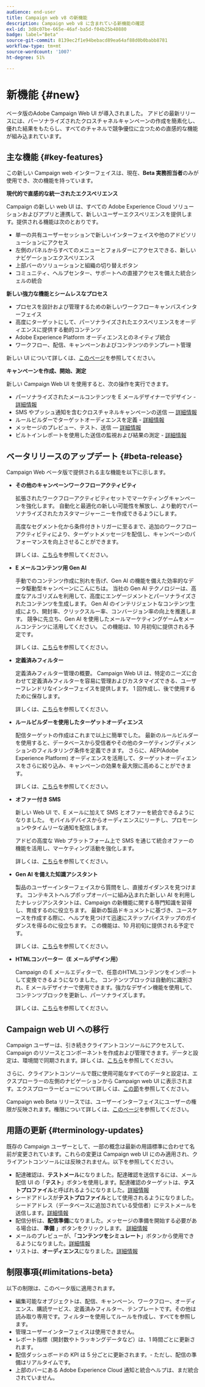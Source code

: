 ```yaml
---
audience: end-user
title: Campaign web v8 の新機能
description: Campaign web v8 に含まれている新機能の確認
exl-id: 3d8c07be-665e-46af-ba5d-f04b25b40880
badge: label="Beta"
source-git-commit: 8139ec2f1e94bebacd89ea64af88d0b0babb8781
workflow-type: tm+mt
source-wordcount: '1007'
ht-degree: 51%

---
```



# 新機能 {#new}

ベータ版のAdobe Campaign Web UI が導入されました。 アドビの最新リリースには、パーソナライズされたクロスチャネルキャンペーンの作成を簡素化し、優れた結果をもたらし、すべてのチャネルで競争優位に立つための直感的な機能が組み込まれています。

## 主な機能 {#key-features}

この新しい Campaign web インターフェイスは、現在、**Beta 実務担当者**&#x200B;のみが使用でき、次の機能を持っています。

**現代的で直感的な統一されたエクスペリエンス**

Campaign の新しい web UI は、すべての Adobe Experience Cloud ソリューションおよびアプリと連携して、新しいユーザーエクスペリエンスを提供します。提供される機能は次のとおりです。

* 単一の共有ユーザーセッションで新しいインターフェイスや他のアドビソリューションにアクセス
* 左側のパネルからすべてのメニューとフォルダーにアクセスできる、新しいナビゲーションエクスペリエンス
* 上部バーのソリューションと組織の切り替えボタン
* コミュニティ、ヘルプセンター、サポートへの直接アクセスを備えた統合シェルの統合

**新しい強力な機能とシームレスなプロセス**

* プロセスを設計および管理するための新しいワークフローキャンバスインターフェイス
* 高度にターゲットにして、パーソナライズされたエクスペリエンスをオーディエンスに提供する動的コンテンツ
* Adobe Experience Platform オーディエンスとのネイティブ統合
* ワークフロー、配信、キャンペーンおよびコンテンツのテンプレート管理

新しい UI について詳しくは、[このページ](../get-started/user-interface.md)を参照してください。

**キャンペーンを作成、開始、測定**

新しい Campaign Web UI を使用すると、次の操作を実行できます。

* パーソナライズされたメールコンテンツを E メールデザイナーでデザイン - [詳細情報](../content/edit-content.md)
* SMS やプッシュ通知を含むクロスチャネルキャンペーンの送信 — [詳細情報](../workflows/activities/channels.md)
* ルールビルダーでターゲットオーディエンスを定義 - [詳細情報](../audience/about-recipients.md)
* メッセージのプレビュー、テスト、送信 — [詳細情報](../monitor/prepare-send.md)
* ビルトインレポートを使用した送信の監視および結果の測定 - [詳細情報](../reporting/delivery-reports.md)


## ベータリリースのアップデート {#beta-release}

Campaign Web ベータ版で提供される主な機能を以下に示します。

* **その他のキャンペーンワークフローアクティビティ**

  拡張されたワークフローアクティビティセットでマーケティングキャンペーンを強化します。 自動化と最適化の新しい可能性を解放し、より動的でパーソナライズされたカスタマージャーニーを作成できるようにします。

  高度なセグメント化から条件付きトリガーに至るまで、追加のワークフローアクティビティにより、ターゲットメッセージを配信し、キャンペーンのパフォーマンスを向上させることができます。

  詳しくは、[こちら](../workflows/gs-workflows.md)を参照してください。

* **E メールコンテンツ用 Gen AI**

  手動でのコンテンツ作成に別れを告げ、Gen AI の機能を備えた効率的なデータ駆動型キャンペーンにこんにちは。  当社の Gen AI テクノロジーは、高度なアルゴリズムを利用して、高度にエンゲージメントとパーソナライズされたコンテンツを生成します。 Gen AI のインテリジェントなコンテンツ生成により、開封率、クリックスルー率、コンバージョン率の向上を推進します。 競争に先立ち、Gen AI を使用したメールマーケティングゲームをメールコンテンツに活用してください。 この機能は、10 月初旬に提供される予定です。

  詳しくは、[こちら](../content/generative-gs.md)を参照してください。

* **定義済みフィルター**

  定義済みフィルター管理の概要。 Campaign Web UI は、特定のニーズに合わせて定義済みフィルターを容易に管理およびカスタマイズできる、ユーザーフレンドリなインターフェイスを提供します。 1 回作成し、後で使用するために保存します。

  詳しくは、[こちら](../get-started/predefined-filters.md)を参照してください。

* **ルールビルダーを使用したターゲットオーディエンス**

  配信ターゲットの作成はこれまで以上に簡単でした。 最新のルールビルダーを使用すると、データベースから受信者やその他のターゲティングディメンションのフィルタリング条件を定義できます。 さらに、AEP(Adobe Experience Platform) オーディエンスを活用して、ターゲットオーディエンスをさらに絞り込み、キャンペーンの効果を最大限に高めることができます。

  詳しくは、[こちら](../audience/segment-builder.md)を参照してください。

* **オファー付き SMS**

  新しい Web UI で、E メールに加えて SMS とオファーを統合できるようになりました。 モバイルデバイスからオーディエンスにリーチし、プロモーションやタイムリーな通知を配信します。

  アドビの高度な Web プラットフォーム上で SMS を通じて統合オファーの機能を活用し、マーケティング活動を強化します。

  詳しくは、[こちら](../content/offers.md)を参照してください。

<!--
* Adobe Experience Manager (AEM) Integration
    
    With our AEM integration extended to web UI, you can easily manage assets and synchronize full HTML templates, empowering you to create captivating digital experiences without any hassle. 
    
    Elevate and streamline your content management capabilities on the web UI with this integration to boost productivity.
-->

* **Gen AI を備えた知識アシスタント**

  製品のユーザーインターフェイスから質問をし、直接ガイダンスを見つけます。 コンテキストヘルプポップオーバーに組み込まれた新しい AI を利用したナレッジアシスタントは、Campaign の新機能に関する専門知識を習得し、育成するのに役立ちます。 最新の製品ドキュメントに基づき、ユースケースを作成する際に、ヘルプを見つけて迅速にステップバイステップのガイダンスを得るのに役立ちます。 この機能は、10 月初旬に提供される予定です。

  詳しくは、[こちら](../get-started/using-ai.md)を参照してください。

* **HTMLコンバーター（E メールデザイン用）**

  Campaign の E メールエディターで、任意のHTMLコンテンツをインポートして変換できるようになりました。 コンテンツブロックは自動的に識別され、E メールデザイナーで使用できます。強力なデザイン機能を使用して、コンテンツブロックを更新し、パーソナライズします。

  詳しくは、[こちら](../content/existing-content.md)を参照してください。


## Campaign web UI への移行

Campaign ユーザーは、引き続きクライアントコンソールにアクセスして、Campaign のリソースとコンポーネントを作成および管理できます。データと設定は、環境間で同期されます。詳しくは、[こちら](../get-started/get-started.md#about-campaign-client-consoleac-client)を参照してください。

さらに、クライアントコンソールで既に使用可能なすべてのデータと設定は、エクスプローラーの左側のナビゲーションから Campaign web UI に表示されます。エクスプローラービューについて詳しくは、[この節](../get-started/user-interface.md#explorer-user-interface-explorer)を参照してください。

Campaign web Beta リリースでは、ユーザーインターフェイスにユーザーの権限が反映されます。権限について詳しくは、[このページ](../get-started/permissions.md)を参照してください。

## 用語の更新 {#terminology-updates}

既存の Campaign ユーザーとして、一部の概念は最新の用語標準に合わせて名前が変更されています。これらの変更は Campaign web UI にのみ適用され、クライアントコンソールには反映されません。以下を参照してください。

* 配達確認は、**テストメール**&#x200B;になりました。配達確認を送信するには、メール配信 UI の「**テスト**」ボタンを使用します。配達確認のターゲットは、**テストプロファイル**&#x200B;と呼ばれるようになりました。[詳細情報](../preview-test/test-deliveries.md)
* シードアドレスが&#x200B;**テストプロファイル**&#x200B;として使用されるようになりました。シードアドレス（データベースに追加されている受信者）にテストメールを送信します。[詳細情報](../preview-test/test-deliveries.md)
* 配信分析は、**配信準備**&#x200B;になりました。メッセージの準備を開始する必要がある場合は、 **準備** 」ボタンをクリックします。 [詳細情報](../monitor/prepare-send.md)
* メールのプレビューが、「**コンテンツをシミュレート**」ボタンから使用できるようになりました。[詳細情報](../preview-test/preview-test.md)
* リストは、**オーディエンス**&#x200B;になりました。[詳細情報](../audience/about-recipients.md)

## 制限事項{#limitations-beta}

以下の制限は、このベータ版に適用されます。

* 編集可能なオブジェクトは、配信、キャンペーン、ワークフロー、オーディエンス、購読サービス、定義済みフィルター、テンプレートです。その他は読み取り専用です。フィルターを使用してルールを作成し、すべてを参照します。
* 管理ユーザーインターフェイスは使用できません。
* レポート指標（開封数やトラッキングデータなど）は、1 時間ごとに更新されます。
* 配信ダッシュボードの KPI は 5 分ごとに更新されます。- ただし、配信の準備はリアルタイムです。
* 上部のバーにある Adobe Experience Cloud 通知と統合ヘルプは、まだ統合されていません。

